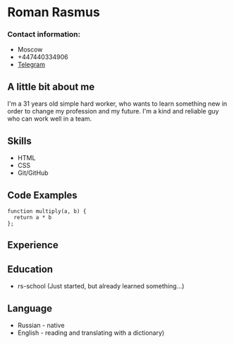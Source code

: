 # **Roman Rasmus**
### Contact information:
* Moscow
* +447440334906
* [Telegram](https://web.telegram.org)
## A little bit about me ##
I'm a 31 years old simple hard worker, who wants to learn something new in order to change my profession and my future. I'm a kind and reliable guy who can work well in a team.
## Skills ##
* HTML
* CSS
* Git/GitHub
## Code Examples ##
```
function multiply(a, b) {
  return a * b
};
```
## Experience ##

## Education ##
* rs-school (Just started, but already learned something...)
## Language ##
* Russian - native
* English - reading and translating with a dictionary)
